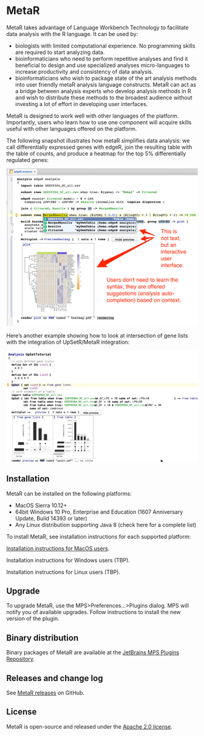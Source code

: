 # MetaR

MetaR takes advantage of Language Workbench Technology to facilitate data analysis with the R language. It can be used by:

* biologists with limited computational experience. No programming skills are required to start analyzing data.
* bioinformaticians who need to perform repetitive analyses and find it beneficial to design and use specialized analyses micro-languages to increase productivity and consistency of data analysis.
* bioinformaticians who wish to package state of the art analysis methods into user friendly metaR analysis language constructs. MetaR can act as a bridge between analysis experts who develop analysis methods in R and wish to distribute these methods to the broadest audience without investing a lot of effort in developing user interfaces.

MetaR is designed to work well with other languages of the platform. Importantly, users who learn how to use one component will acquire skills useful with other languages offered on the platform.

The following snapshot illustrates how metaR simplifies data analysis: we call differentially expressed genes with edgeR, join the resulting table with the table of counts, and produce a heatmap for the top 5% differentially regulated genes:

![MetaR snapshot](images/MetaR_Home_Snapshot.png)

Here’s another example showing how to look at intersection of gene lists with the integration of UpSetR/MetaR integration:

![MetaR snapshot2](images/UpSet_in_MetaR_Snapshot.png)

## Installation 

MetaR can be installed on the following platforms:
* MacOS Sierra 10.12+
* 64bit Windows 10 Pro, Enterprise and Education (1607 Anniversary Update, Build 14393 or later)
* Any Linux distribution supporting Java 8 (check here for a complete list)

To install MetaR, see installation instructions for each supported platform: 

[Installation instructions for MacOS users](macos/README.md).

Installation instructions for Windows users (TBP).

Installation instructions for Linux users (TBP).

## Upgrade
To upgrade MetaR, use the MPS&gt;Preferences...&gt;Plugins dialog. MPS will notify you of available upgrades. Follow instructions to install the new version of the plugin.

## Binary distribution
Binary packages of MetaR are available at the [JetBrains MPS Plugins Repository](https://plugins.jetbrains.com/plugin/7621-org-campagnelab-metar).

## Releases and change log
See [MetaR releases](https://github.com/manuelesimi/MetaR/releases) on GitHub.

## License
MetaR is open-source and released under the [Apache 2.0 license](http://www.apache.org/licenses/LICENSE-2.0).